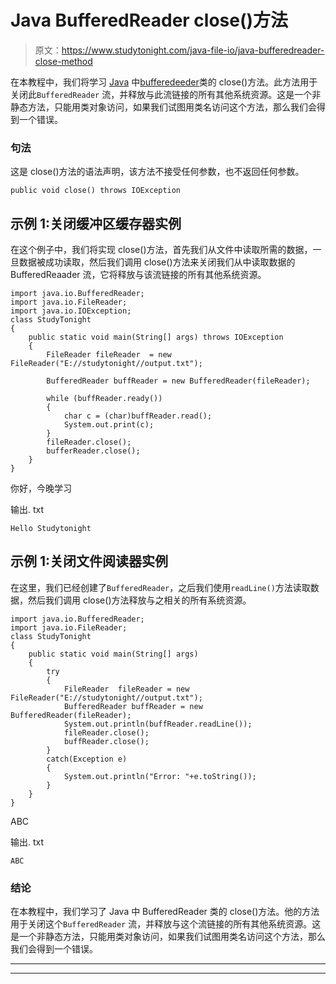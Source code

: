 # Java BufferedReader close()方法

> 原文：<https://www.studytonight.com/java-file-io/java-bufferedreader-close-method>

在本教程中，我们将学习 [Java](https://www.studytonight.com/java/) 中[bufferedeeder](https://www.studytonight.com/java-file-io/java-bufferedreader-class)类的 close()方法。此方法用于关闭此`BufferedReader` 流，并释放与此流链接的所有其他系统资源。这是一个非静态方法，只能用类对象访问，如果我们试图用类名访问这个方法，那么我们会得到一个错误。

### 句法

这是 close()方法的语法声明，该方法不接受任何参数，也不返回任何参数。

```
public void close() throws IOException 
```

## 示例 1:关闭缓冲区缓存器实例

在这个例子中，我们将实现 close()方法，首先我们从文件中读取所需的数据，一旦数据被成功读取，然后我们调用 close()方法来关闭我们从中读取数据的 BufferedReaader 流，它将释放与该流链接的所有其他系统资源。

```
import java.io.BufferedReader;
import java.io.FileReader;
import java.io.IOException;
class StudyTonight
{
	public static void main(String[] args) throws IOException 
	{ 
        FileReader fileReader  = new FileReader("E://studytonight//output.txt"); 

        BufferedReader buffReader = new BufferedReader(fileReader); 

        while (buffReader.ready()) 
        { 
        	char c = (char)buffReader.read();
            System.out.print(c);  
        } 
        fileReader.close();
        bufferReader.close();
	} 
}
```

你好，今晚学习

输出. txt

```
Hello Studytonight
```

## 示例 1:关闭文件阅读器实例

在这里，我们已经创建了`BufferedReader`，之后我们使用`readLine()`方法读取数据，然后我们调用 close()方法释放与之相关的所有系统资源。

```
import java.io.BufferedReader;
import java.io.FileReader;
class StudyTonight
{
	public static void main(String[] args)  
	{ 
		try 
		{
			FileReader	fileReader = new FileReader("E://studytonight//output.txt"); 
			BufferedReader buffReader = new BufferedReader(fileReader);
			System.out.println(buffReader.readLine()); 
			fileReader.close();
			buffReader.close();			
		}
		catch(Exception e)
		{
			System.out.println("Error: "+e.toString());
		}
	} 
}
```

ABC

输出. txt

```
ABC
```

### 结论

在本教程中，我们学习了 Java 中 BufferedReader 类的 close()方法。他的方法用于关闭这个`BufferedReader` 流，并释放与这个流链接的所有其他系统资源。这是一个非静态方法，只能用类对象访问，如果我们试图用类名访问这个方法，那么我们会得到一个错误。

* * *

* * *